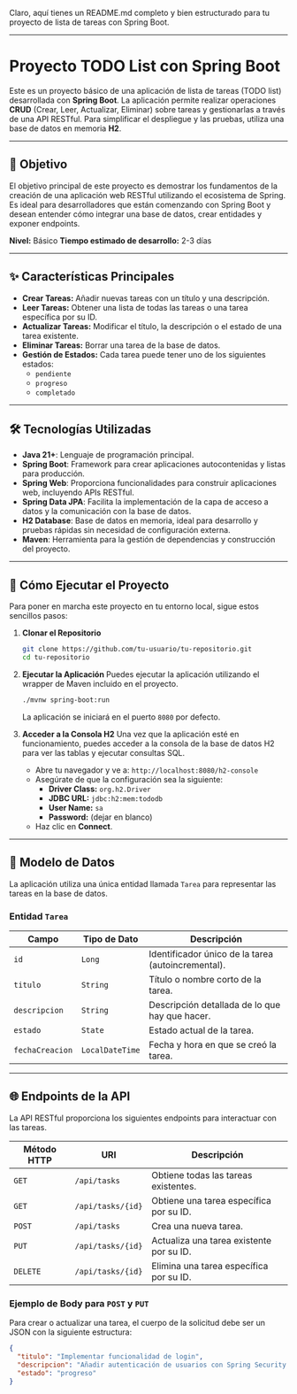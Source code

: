 Claro, aquí tienes un README.md completo y bien estructurado para tu proyecto de lista de tareas con Spring Boot.

***

# Proyecto TODO List con Spring Boot

Este es un proyecto básico de una aplicación de lista de tareas (TODO list) desarrollada con **Spring Boot**. La aplicación permite realizar operaciones **CRUD** (Crear, Leer, Actualizar, Eliminar) sobre tareas y gestionarlas a través de una API RESTful. Para simplificar el despliegue y las pruebas, utiliza una base de datos en memoria **H2**.

---

## 🎯 Objetivo

El objetivo principal de este proyecto es demostrar los fundamentos de la creación de una aplicación web RESTful utilizando el ecosistema de Spring. Es ideal para desarrolladores que están comenzando con Spring Boot y desean entender cómo integrar una base de datos, crear entidades y exponer endpoints.

**Nivel:** Básico
**Tiempo estimado de desarrollo:** 2-3 días

---

## ✨ Características Principales

* **Crear Tareas:** Añadir nuevas tareas con un título y una descripción.
* **Leer Tareas:** Obtener una lista de todas las tareas o una tarea específica por su ID.
* **Actualizar Tareas:** Modificar el título, la descripción o el estado de una tarea existente.
* **Eliminar Tareas:** Borrar una tarea de la base de datos.
* **Gestión de Estados:** Cada tarea puede tener uno de los siguientes estados:
    * `pendiente`
    * `progreso`
    * `completado`

---

## 🛠️ Tecnologías Utilizadas

* **Java 21+**: Lenguaje de programación principal.
* **Spring Boot**: Framework para crear aplicaciones autocontenidas y listas para producción.
* **Spring Web**: Proporciona funcionalidades para construir aplicaciones web, incluyendo APIs RESTful.
* **Spring Data JPA**: Facilita la implementación de la capa de acceso a datos y la comunicación con la base de datos.
* **H2 Database**: Base de datos en memoria, ideal para desarrollo y pruebas rápidas sin necesidad de configuración externa.
* **Maven**: Herramienta para la gestión de dependencias y construcción del proyecto.

---

## 🚀 Cómo Ejecutar el Proyecto

Para poner en marcha este proyecto en tu entorno local, sigue estos sencillos pasos:

1.  **Clonar el Repositorio**
    ```bash
    git clone https://github.com/tu-usuario/tu-repositorio.git
    cd tu-repositorio
    ```

2.  **Ejecutar la Aplicación**
    Puedes ejecutar la aplicación utilizando el wrapper de Maven incluido en el proyecto.
    ```bash
    ./mvnw spring-boot:run
    ```
    La aplicación se iniciará en el puerto `8080` por defecto.

3.  **Acceder a la Consola H2**
    Una vez que la aplicación esté en funcionamiento, puedes acceder a la consola de la base de datos H2 para ver las tablas y ejecutar consultas SQL.

    * Abre tu navegador y ve a: `http://localhost:8080/h2-console`
    * Asegúrate de que la configuración sea la siguiente:
        * **Driver Class:** `org.h2.Driver`
        * **JDBC URL:** `jdbc:h2:mem:tododb`
        * **User Name:** `sa`
        * **Password:** (dejar en blanco)
    * Haz clic en **Connect**.

---

## 📝 Modelo de Datos

La aplicación utiliza una única entidad llamada `Tarea` para representar las tareas en la base de datos.

### Entidad `Tarea`

| Campo             | Tipo de Dato    | Descripción                                      |
| ----------------- |-----------------| ------------------------------------------------ |
| `id`              | `Long`          | Identificador único de la tarea (autoincremental). |
| `titulo`          | `String`        | Título o nombre corto de la tarea.               |
| `descripcion`     | `String`        | Descripción detallada de lo que hay que hacer.   |
| `estado`          | `State`         | Estado actual de la tarea.                       |
| `fechaCreacion`   | `LocalDateTime` | Fecha y hora en que se creó la tarea.            |

---

## 🌐 Endpoints de la API

La API RESTful proporciona los siguientes endpoints para interactuar con las tareas.

| Método HTTP | URI                     | Descripción                                         |
| ----------- | ----------------------- | --------------------------------------------------- |
| `GET`       | `/api/tasks`            | Obtiene todas las tareas existentes.                |
| `GET`       | `/api/tasks/{id}`       | Obtiene una tarea específica por su ID.             |
| `POST`      | `/api/tasks`            | Crea una nueva tarea.                               |
| `PUT`       | `/api/tasks/{id}`       | Actualiza una tarea existente por su ID.            |
| `DELETE`    | `/api/tasks/{id}`       | Elimina una tarea específica por su ID.             |

### Ejemplo de Body para `POST` y `PUT`

Para crear o actualizar una tarea, el cuerpo de la solicitud debe ser un JSON con la siguiente estructura:

```json
{
  "titulo": "Implementar funcionalidad de login",
  "descripcion": "Añadir autenticación de usuarios con Spring Security.",
  "estado": "progreso"
}
```
